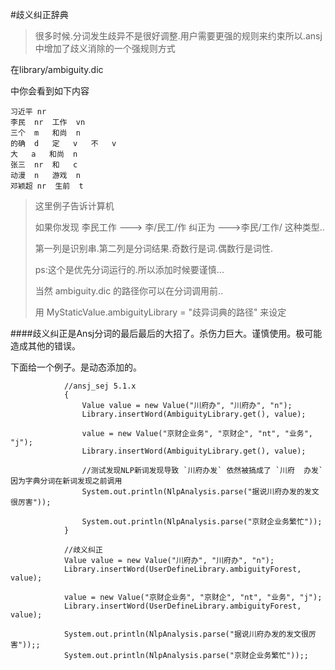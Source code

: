 #歧义纠正辞典
> 很多时候.分词发生歧异不是很好调整.用户需要更强的规则来约束所以.ansj中增加了歧义消除的一个强规则方式

在library/ambiguity.dic

中你会看到如下内容

````
习近平	nr
李民	nr	工作	vn
三个	m	和尚	n
的确	d	定	v	不	v
大	a	和尚	n
张三	nr	和	c
动漫	n	游戏	n
邓颖超	nr	生前	t 
````
> 这里例子告诉计算机
> 
> 如果你发现 李民工作 ---> 李/民工/作 纠正为 --->李民/工作/
> 这种类型..
> 
> 第一列是识别串.第二列是分词结果.奇数行是词.偶数行是词性.
> 
> ps:这个是优先分词运行的.所以添加时候要谨慎...
> 
> 当然 ambiguity.dic 的路径你可以在分词调用前..
> 
> 用 MyStaticValue.ambiguityLibrary = "歧异词典的路径" 来设定


####歧义纠正是Ansj分词的最后最后的大招了。杀伤力巨大。谨慎使用。极可能造成其他的错误。

下面给一个例子。是动态添加的。

````
			//ansj_sej 5.1.x
			{
				Value value = new Value("川府办", "川府办", "n");
				Library.insertWord(AmbiguityLibrary.get(), value);

				value = new Value("京财企业务", "京财企", "nt", "业务", "j");
				Library.insertWord(AmbiguityLibrary.get(), value);

				//测试发现NLP新词发现导致 `川府办发` 依然被搞成了 `川府  办发` 因为字典分词在新词发现之前调用
				System.out.println(NlpAnalysis.parse("据说川府办发的发文很厉害"));
				
				System.out.println(NlpAnalysis.parse("京财企业务繁忙"));
			}

			//歧义纠正
			Value value = new Value("川府办", "川府办", "n");
			Library.insertWord(UserDefineLibrary.ambiguityForest, value);
			
			value = new Value("京财企业务", "京财企", "nt", "业务", "j");
			Library.insertWord(UserDefineLibrary.ambiguityForest, value);
			
			System.out.println(NlpAnalysis.parse("据说川府办发的发文很厉害"));;
			System.out.println(NlpAnalysis.parse("京财企业务繁忙"));;
````
